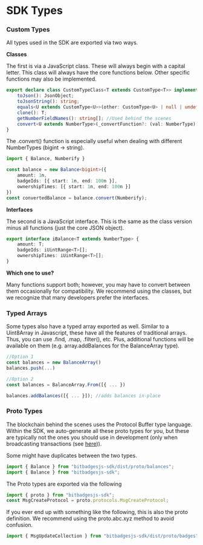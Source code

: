 # SDK Types

### Custom Types

All types used in the SDK are exported via two ways.&#x20;

**Classes**

The first is via a JavaScript class. These will always begin with a capital letter. This class will always have the core functions below. Other specific functions may also be implemented.

```typescript
export declare class CustomTypeClass<T extends CustomType<T>> implements CustomType<T> {
    toJson(): JsonObject;
    toJsonString(): string;
    equals<U extends CustomType<U>>(other: CustomType<U> | null | undefined, normalizeNumberTypes?: boolean | undefined): boolean;
    clone(): T;
    getNumberFieldNames(): string[]; //Used behind the scenes
    convert<U extends NumberType>(_convertFunction?: (val: NumberType) => U): CustomType<any>;
}
```

The .convert() function is especially useful when dealing with different NumberTypes (bigint -> string).

```typescript
import { Balance, Numberify } 

const balance = new Balance<bigint>({
    amount: 1n,
    badgeIds: [{ start: 1n, end: 100n }],
    ownershipTimes: [{ start: 1n, end: 100n }]
})
const convertedBalance = balance.convert(Numberify);
```

**Interfaces**

The second is a JavaScript interface. This is the same as the class version minus all functions (just the core JSON object).

```typescript
export interface iBalance<T extends NumberType> {
    amount: T;
    badgeIds: iUintRange<T>[];
    ownershipTimes: iUintRange<T>[];
}
```

**Which one to use?**

Many functions support both; however, you may have to convert between them occasionally for compatibility. We recommend using the classes, but we recognize that many developers prefer the interfaces.&#x20;

### Typed Arrays

Some types also have a typed array exported as well. Similar to a Uint8Array in Javascript, these have all the features of traditional arrays. Thus, you can use .find, .map, .filter(), etc. Plus, additional functions will be available on them (e.g. array.addBalances for the BalanceArray type).&#x20;

```typescript
//Option 1
const balances = new BalanceArray()
balances.push(...)

//Option 2
const balances = BalanceArray.From([{ ... })

balances.addBalances([{ ... }]); //adds balances in-place
```

### **Proto Types**

The blockchain behind the scenes uses the Protocol Buffer type language. Within the SDK, we auto-generate all these proto types for you, but these are typically not the ones you should use in development (only when broadcasting transactions (see [here](../create-and-broadcast-txs/))).&#x20;

Some might have duplicates between the two types.

```typescript
import { Balance } from "bitbadgesjs-sdk/dist/proto/balances";
import { Balance } from "bitbadgesjs-sdk";
```

The Proto types are exported via the following

```typescript
import { proto } from "bitbadgesjs-sdk";
const MsgCreateProtocol = proto.protocols.MsgCreateProtocol;
```

If you ever end up with something like the following, this is also the proto definition. We recommend using the proto.abc.xyz method to avoid confusion.

```typescript
import { MsgUpdateCollection } from "bitbadgesjs-sdk/dist/proto/badges";
```
